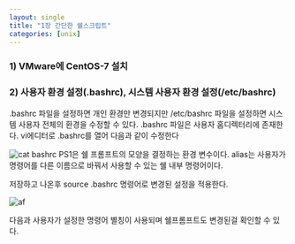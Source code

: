 ```yaml
---
layout: single
title: "1장 간단한 쉘스크립트"
categories: [unix]
---
```


### 1) VMware에 CentOS-7 설치


### 2) 사용자 환경 설정(.bashrc), 시스템 사용자 환경 설정(/etc/bashrc) 
.bashrc 파일을 설정하면 개인 환경만 변경되지만 /etc/bashrc 파일을 설정하면 시스템 사용자 전체의 환경을 수정할 수 있다.
.bashrc 파일은 사용자 홈디렉터리에 존재한다. vi에디터로 .bashrc를 열어 다음과 같이 수정한다

![cat bashrc](https://github.com/hyunchan123/hyunchan123.github.io/assets/48408195/2b046749-6aaf-4cc0-977c-10cebba5bd3a)
PS1은 쉘 프롬프트의 모양을 결정하는 환경 변수이다. alias는 사용자가 명령어를 다른 이름으로 바꿔서 사용할 수 있는 쉘 내부 명령어이다.

저장하고 나온후 source .bashrc 명령어로 변경된 설정을 적용한다. 

![af](https://github.com/hyunchan123/hyunchan123.github.io/assets/48408195/399a6516-1787-4e39-bb7b-418e2622443c)

다음과 사용자가 설정한 명령어 별칭이 사용되며 쉘프롬프트도 변경된걸 확인할 수 있다.



